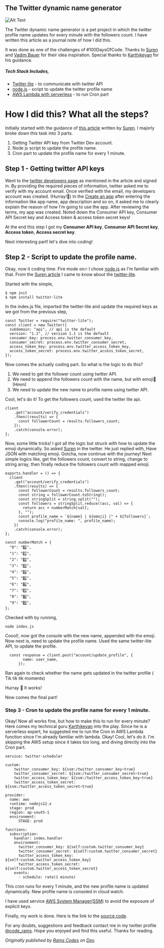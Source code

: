 ## The Twitter dynamic name generator

![Alt Text](https://dev-to-uploads.s3.amazonaws.com/i/1j189nwdo2g4lzp7tez2.png)

The Twitter dynamic name generator is a pet project in which the twitter profile name updates for every minute with the followers count. I have written this article as a journal note of how I did this.

It was done as one of the challenges of #100DaysOfCode.  Thanks to [Suren](https://twitter.com/radnerus93) and [Vadim Bauer](https://twitter.com/BauerVadim) for their idea inspiration. Special thanks to [Karthikeyan](https://twitter.com/_karthikyn) for his guidance.

##### Tech Stack Includes, 
  * [Twitter lite](https://www.npmjs.com/package/twitter-lite) - to communicate with twitter API
  * [node.js](https://nodejs.org/) - script to update the twitter profile name
  * [AWS Lambda with serverless](https://aws.amazon.com/lambda/) - to run Cron part

# How I did this? What all the steps? 
Initially started with the guidance of [this article](https://dev.to/radnerus/twitter-api-is-followers-count-mda) written by [Suren](https://twitter.com/radnerus93). I majorly broke down this task into 3 parts.

1. Getting Twitter API key from Twitter Dev account.
2. Node js script to update the profile name.
3. Cron part to update the profile name for every 1 minute.

## Step 1 - Getting twitter API keys

Went to the [twitter developers page](https://developer.twitter.com/) as mentioned in the article and signed in. By providing the required pieces of information, twitter asked me to verify with my account email. Once verified with the email, my developers account was created. (Hurray!🎉) In the [Create an app](https://developer.twitter.com/en/apps/create) after entering the information like app name, app description and so on, it asked me to clearly explain the reason of how I'm going to use the app. After reviewing the terms, my app was created. Noted down the Consumer API key, Consumer API Secret key and Access token & access token secret keys!

At the end this step I got my **Consumer API key**, **Consumer API Secret key**, **Access token**, **Access secret key**.

Next interesting part! let's dive into coding!

## Step 2 - Script to update the profile name. 

Okay, now it coding time. Fire mode on🔥
I chose [node.js](https://nodejs.org/) as I'm familiar with that. From the [Suren article](https://twitter.com/radnerus93) I came to know about the [twitter-lite](https://www.npmjs.com/package/twitter-lite). 

Started with the simple, 
```
$ npm init
$ npm install twitter-lite
```
In the index.js file, imported the twitter-lite and update the required keys as we got from the previous step, 
```
const Twitter = require("twitter-lite");
const client = new Twitter({
  subdomain: "api", // api is the default
  version: "1.1", // version 1.1 is the default
  consumer_key: process.env.twitter_consumer_key,
  consumer_secret: process.env.twitter_consumer_secret,
  access_token_key: process.env.twitter_access_token_key, 
  access_token_secret: process.env.twitter_access_token_secret, 
});
```
Now comes the actually coding part.
So what is the logic to do this? 
1. We need to get the follower count using twitter API.
2. We need to append the followers count with the name, but with emoji🤔 (Hmm)
3. We need to update the new name to profile name using twitter API. 

Cool, let's do it! 
To get the followers count, used the twitter lite api. 
```
client
    .get("account/verify_credentials")
    .then((results) => {
      const followerCount = results.followers_count;
    });
    .catch(console.error);
};
```
Now, some little tricks! I got all the logic but struck with how to update the emoji dynamically. So asked [Suren](https://twitter.com/code_rams/status/1278585965963956225?s=20) in the twitter. He just replied with, Have JSON with matching emoji. Gotcha, now continue with the journey! 
Next simple logics like, get the followers count, convert to string, change to string array, then finally reduce the followers count with mapped emoji. 

```
exports.handler = () => {
  client
    .get("account/verify_credentials")
    .then((results) => {
      const followerCount = results.followers_count;
      const string = followerCount.toString();
      const stringSplit = string.split("");
      const followers = stringSplit.reduce((acc, val) => {
        return acc + numberMatch[val];
      }, "");
      const profile_name = `${name} | ${emoji} |" + ${followers}`;
      console.log("profile_name: ", profile_name);
    })
    .catch(console.error);
};

const numberMatch = {
  "0": "0️⃣",
  "1": "1️⃣",
  "2": "2️⃣",
  "3": "3️⃣",
  "4": "4️⃣",
  "5": "5️⃣",
  "6": "6️⃣",
  "7": "7️⃣",
  "8": "8️⃣",
  "9": "9️⃣",
};
```
Checked with by running, 
```
node index.js
```
Coool!, now got the console with the new name, appended with the emoji. Now next is, need to update the profile name. Used the same twitter-lite API, to update the profile. 
```
  const response = client.post("account/update_profile", {
        name: user_name,
      });
```
Ran again to check whether the name gets updated in the twitter profile ( Tik tik tik moments) 

Hurray 🎉  It works!

Now comes the final part!

### Step 3 - Cron to update the profile name for every 1 minute. 

Okay! Now all works fine, but how to make this to run for every minute? Here comes my technical guru [Karthikeyan](https://twitter.com/_karthikyn) into the play. Since he is a serverless expert, he suggested me to run the Cron in AWS Lambda function since I'm already familiar with lambda. Okay! Cool, let's do it. I'm skipping the AWS setup since it takes too long, and diving directly into the Cron part. 

```
service: twitter-scheduler

custom:
    twitter_consumer_key: ${ssm:/twitter_consumer_key~true}
    twitter_consumer_secret: ${ssm:/twitter_consumer_secret~true}
    twitter_access_token_key: ${ssm:/twitter_access_token_key~true}
    twitter_access_token_secret: ${ssm:/twitter_access_token_secret~true}

provider:
  name: aws
  runtime: nodejs12.x
  stage: prod
  region: ap-south-1
  environment:
      STAGE: prod
  
functions:
  subscription:
    handler: index.handler
    environment: 
      twitter_consumer_key: ${self:custom.twitter_consumer_key}
      twitter_consumer_secret: ${self:custom.twitter_consumer_secret}
      twitter_access_token_key: ${self:custom.twitter_access_token_key}
      twitter_access_token_secret: ${self:custom.twitter_access_token_secret}
    events:
      - schedule: rate(1 minute)
```

This cron runs for every 1 minute, and the new profile name is updated dynamically. New profile name is consoled in cloud watch. 

I have used service [AWS System Manager(SSM)](https://www.amazonaws.cn/en/systems-manager/) to avoid the exposure of explicit keys. 

Finally, my work is done. Here is the link to the [source code](https://github.com/RamyaChinnadurai/100DaysOfCode/tree/master/Day3%20-%20Twitter%20name).

For any doubts, suggestions and feedback contact me in my twitter profile [@code_rams](https://twitter.com/code_rams). Hope you enjoyed and find this useful. Thanks for reading.

*Originally published by [Rams Codes](https://dev.to/code_rams) on [Dev](https://dev.to/code_rams/twitter-dynamic-name-generator-3ka2).*